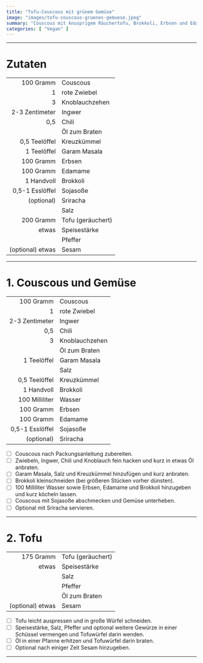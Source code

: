 ```yaml
---
title: "Tofu-Couscous mit grünem Gemüse"
image: "images/tofu-couscous-gruenes-gemuese.jpeg"
summary: "Couscous mit knusprigem Räuchertofu, Brokkoli, Erbsen und Edamame"
categories: [ "Vegan" ]
---
```


---

# Zutaten

|                  |                   |
|-----------------:|:------------------|
|        100 Gramm | Couscous          |
|                1 | rote Zwiebel      |
|                3 | Knoblauchzehen    |
|   2-3 Zentimeter | Ingwer            |
|              0,5 | Chili             |
|                  | Öl zum Braten     |
|    0,5 Teelöffel | Kreuzkümmel       |
|      1 Teelöffel | Garam Masala      |
|        100 Gramm | Erbsen            |
|        100 Gramm | Edamame           |
|       1 Handvoll | Brokkoli          |
|  0,5-1 Esslöffel | Sojasoße          |
|       (optional) | Sriracha          |
|                  | Salz              |
|        200 Gramm | Tofu (geräuchert) |
|            etwas | Speisestärke      |
|                  | Pfeffer           |
| (optional) etwas | Sesam             |

---

# 1. Couscous und Gemüse

|                 |                |
|----------------:|:---------------|
|       100 Gramm | Couscous       |
|               1 | rote Zwiebel   |
|  2-3 Zentimeter | Ingwer         |
|             0,5 | Chili          |
|               3 | Knoblauchzehen |
|                 | Öl zum Braten  |
|     1 Teelöffel | Garam Masala   |
|                 | Salz           |
|   0,5 Teelöffel | Kreuzkümmel    |
|      1 Handvoll | Brokkoli       |
|  100 Milliliter | Wasser         |
|       100 Gramm | Erbsen         |
|       100 Gramm | Edamame        |
| 0,5-1 Esslöffel | Sojasoße       |
|      (optional) | Sriracha       |

- [ ] Couscous nach Packungsanleitung zubereiten.
- [ ] Zwiebeln, Ingwer, Chili und Knoblauch fein hacken und kurz in etwas Öl anbraten.
- [ ] Garam Masala, Salz und Kreuzkümmel hinzufügen und kurz anbraten.
- [ ] Brokkoli kleinschneiden (bei größeren Stücken vorher dünsten).
- [ ] 100 Milliliter Wasser sowie Erbsen, Edamame und Brokkoli hinzugeben und kurz köcheln lassen.
- [ ] Couscous mit Sojasoße abschmecken und Gemüse unterheben.
- [ ] Optional mit Sriracha servieren.

---

# 2. Tofu

|                  |                   |
|-----------------:|:------------------|
|        175 Gramm | Tofu (geräuchert) |
|            etwas | Speisestärke      |
|                  | Salz              |
|                  | Pfeffer           |
|                  | Öl zum Braten     |
| (optional) etwas | Sesam             |

- [ ] Tofu leicht auspressen und in große Würfel schneiden.
- [ ] Speisestärke, Salz, Pfeffer und optional weitere Gewürze in einer Schüssel vermengen und Tofuwürfel darin wenden.
- [ ] Öl in einer Pfanne erhitzen und Tofuwürfel darin braten.
- [ ] Optional nach einiger Zeit Sesam hinzugeben.

---
